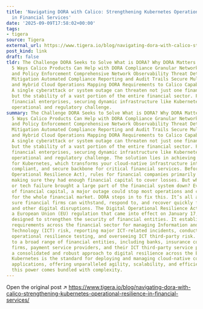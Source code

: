 ```yaml
---
title: 'Navigating DORA with Calico: Strengthening Kubernetes Operational Resilience
  in Financial Services'
date: '2025-09-09T17:58:02+00:00'
tags:
- tigera
source: Tigera
external_url: https://www.tigera.io/blog/navigating-dora-with-calico-strengthening-kubernetes-operational-resilience-in-financial-services/
post_kind: link
draft: false
tldr: The Challenge DORA Seeks to Solve What is DORA? Why DORA Matters for Kubernetes
  5 Ways Calico Products Can Help with DORA Compliance Granular Network Microsegmentation
  and Policy Enforcement Comprehensive Network Observability Threat Detection and
  Mitigation Automated Compliance Reporting and Audit Trails Secure Multi-Cluster
  and Hybrid Cloud Operations Mapping DORA Requirements to Calico Capabilities Summary
  A single cyberattack or system outage can threaten not just one financial institution,
  but the stability of a vast portion of the entire financial sector. For today’s
  financial enterprises, securing dynamic infrastructure like Kubernetes is a core
  operational and regulatory challenge.
summary: The Challenge DORA Seeks to Solve What is DORA? Why DORA Matters for Kubernetes
  5 Ways Calico Products Can Help with DORA Compliance Granular Network Microsegmentation
  and Policy Enforcement Comprehensive Network Observability Threat Detection and
  Mitigation Automated Compliance Reporting and Audit Trails Secure Multi-Cluster
  and Hybrid Cloud Operations Mapping DORA Requirements to Calico Capabilities Summary
  A single cyberattack or system outage can threaten not just one financial institution,
  but the stability of a vast portion of the entire financial sector. For today’s
  financial enterprises, securing dynamic infrastructure like Kubernetes is a core
  operational and regulatory challenge. The solution lies in achieving DORA compliance
  for Kubernetes, which transforms your cloud-native infrastructure into a resilient,
  compliant, and secure backbone for critical financial services. Before DORA (Digital
  Operational Resilience Act), rules for financial companies primarily focused on
  making sure they had enough financial capital to cover losses. But what if a cyberattack
  or tech failure brought a large part of the financial system down? Even with plenty
  of financial capital, a major outage could stop most operations and cause big problems
  for the whole financial market. DORA steps in to fix this. It’s all about making
  sure financial firms can withstand, respond to, and recover quickly from cyberattacks
  and other digital disruptions. The Digital Operational Resilience Act (DORA) is
  a European Union (EU) regulation that came into effect on January 17, 2025 and is
  designed to strengthen the security of financial entities. It establishes uniform
  requirements across the financial sector for managing Information and Communication
  Technology (ICT) risk, reporting major ICT-related incidents, conducting digital
  operational resilience testing, and overseeing ICT third-party risk. DORA applies
  to a broad range of financial entities, including banks, insurance companies, investment
  firms, payment service providers, and their ICT third-party service providers, ensuring
  a consolidated and robust approach to digital resilience across the European Union.
  Kubernetes is the standard for deploying and managing cloud-native containerized
  applications, offering unparalleled agility, scalability, and efficiency. However,
  this power comes bundled with complexity.
---
```

Open the original post ↗ https://www.tigera.io/blog/navigating-dora-with-calico-strengthening-kubernetes-operational-resilience-in-financial-services/
